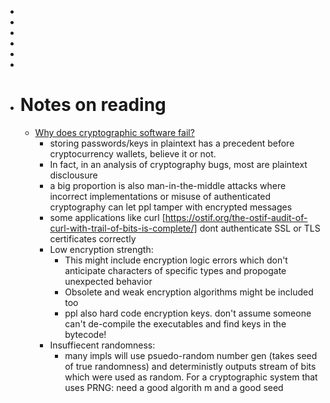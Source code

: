 -
-
-
-
-
-
- # Notes on reading
	- [Why does cryptographic software fail? ](https://people.csail.mit.edu/nickolai/papers/lazar-cryptobugs.pdf)
		- storing passwords/keys in plaintext has a precedent before cryptocurrency wallets, believe it or not.
		- In fact, in an analysis of cryptography bugs, most are plaintext disclousure
		- a big proportion is also man-in-the-middle attacks where incorrect implementations or misuse of authenticated cryptography can let ppl tamper with encrypted messages
		- some applications like curl [https://ostif.org/the-ostif-audit-of-curl-with-trail-of-bits-is-complete/] dont authenticate SSL or TLS certificates correctly
		- Low encryption strength:
			- This might include encryption logic errors which don't anticipate characters of specific types and propogate unexpected behavior
			- Obsolete and weak encryption algorithms might be included too
			- ppl also hard code encryption keys. don't assume someone can't de-compile the executables and find keys in the bytecode!
		- Insuffiecent randomness:
			- many impls will use psuedo-random number gen (takes seed of true randomness) and deterministly outputs stream of bits which were used as random. For a cryptographic system that uses PRNG: need a good algorith m and a good seed